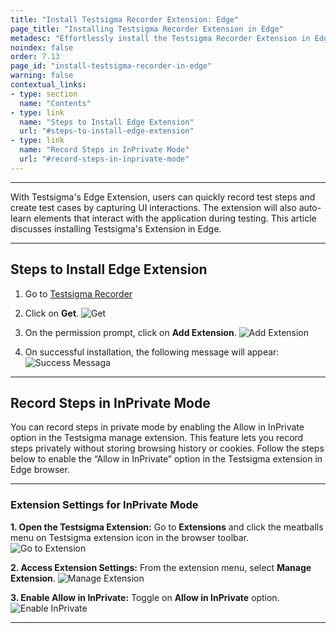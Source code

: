 ```yaml
---
title: "Install Testsigma Recorder Extension: Edge"
page_title: "Installing Testsigma Recorder Extension in Edge"
metadesc: "Effortlessly install the Testsigma Recorder Extension in Edge. This extension will help you record test steps for Web, Mobile & Mobile Web applications"
noindex: false
order: 7.13
page_id: "install-testsigma-recorder-in-edge"
warning: false
contextual_links:
- type: section
  name: "Contents"
- type: link
  name: "Steps to Install Edge Extension"
  url: "#steps-to-install-edge-extension"
- type: link
  name: "Record Steps in InPrivate Mode"
  url: "#record-steps-in-inprivate-mode"
---
```


---

With Testsigma's Edge Extension, users can quickly record test steps and create test cases by capturing UI interactions. The extension will also auto-learn elements that interact with the application during testing. This article discusses installing Testsigma's Extension in Edge.

---

## **Steps to Install Edge Extension**

1. Go to <a href="https://microsoftedge.microsoft.com/addons/detail/testsigma-recorder/pdgdbfedjpffcnmgedicplikkejikhif" target="_blank">Testsigma Recorder</a>

2. Click on **Get**.
![Get](https://s3.amazonaws.com/static-docs.testsigma.com/new_images/projects/applications/egget.png)

3. On the permission prompt, click on **Add Extension**.
![Add Extension](https://s3.amazonaws.com/static-docs.testsigma.com/new_images/projects/applications/egaext.png)

4. On successful installation, the following message will appear:
![Success Messaga](https://s3.amazonaws.com/static-docs.testsigma.com/new_images/projects/applications/egsmosi.png)

---

## **Record Steps in InPrivate Mode**

You can record steps in private mode by enabling the Allow in InPrivate option in the Testsigma manage extension. This feature lets you record steps privately without storing browsing history or cookies. Follow the steps below to enable the “Allow in InPrivate” option in the Testsigma extension in Edge browser.

---

### **Extension Settings for InPrivate Mode**

**1. Open the Testsigma Extension:** Go to **Extensions** and click the meatballs menu on Testsigma extension icon in the browser toolbar.
![Go to Extension](https://s3.amazonaws.com/static-docs.testsigma.com/new_images/projects/applications/eggtext.png)

**2. Access Extension Settings:** From the extension menu, select **Manage Extension**.
![Manage Extension](https://s3.amazonaws.com/static-docs.testsigma.com/new_images/projects/applications/egmexten.png)

**3. Enable Allow in InPrivate:** Toggle on **Allow in InPrivate** option. 
![Enable InPrivate](https://s3.amazonaws.com/static-docs.testsigma.com/new_images/projects/applications/egeipb.png)

---